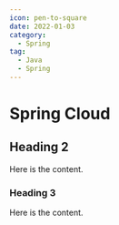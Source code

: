 ```yaml
---
icon: pen-to-square
date: 2022-01-03
category:
  - Spring
tag:
  - Java
  - Spring
---
```


# Spring Cloud

## Heading 2

Here is the content.

### Heading 3

Here is the content.
